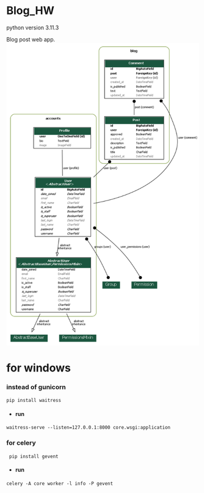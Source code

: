 # Blog_HW
python version 3.11.3

Blog post web app.
![blog.png](blog.png)

#  for windows
### instead of gunicorn
```
pip install waitress
```
* #### run
```
waitress-serve --listen=127.0.0.1:8000 core.wsgi:application
```
### for celery

```
 pip install gevent
```
* #### run
```
celery -A core worker -l info -P gevent
```
